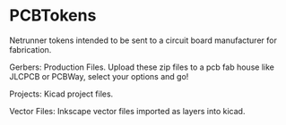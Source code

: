 # PCBTokens
Netrunner tokens intended to be sent to a circuit board manufacturer for fabrication.



Gerbers:
Production Files.
Upload these zip files to a pcb fab house like JLCPCB or PCBWay, select your options and go!

Projects:
Kicad project files.

Vector Files:
Inkscape vector files imported as layers into kicad.
